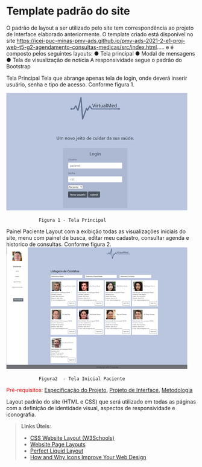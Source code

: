 # Template padrão do site

O  padrão  de  layout  a  ser  utilizado  pelo  site  tem  correspondência  ao  projeto  de  Interface 
elaborado anteriormente.
O template criado está disponível no site https://icei-puc-minas-pmv-ads.github.io/pmv-ads-2021-2-e1-proj-web-t5-g2-agendamento-consultas-medicas/src/index.html.....  e é composto pelos seguintes 
layouts: 
● Tela principal
● Modal de mensagens
● Tela de visualização de notícia
A responsividade segue o padrão do Bootstrap

Tela Principal
Tela que abrange apenas tela de login, onde deverá inserir usuário, senha e tipo de acesso. Conforme figura 1.

![Index](img/01-Tela-Inicial-Online.png)

                Figura 1 - Tela Principal
                
                
Painel Paciente
Layout com a exibição todas as visualizações iniciais do site, menu com painel de busca, editar meu cadastro, consultar agenda e historico de consultas.  Conforme figura 2.
![Index-Paciente](img/01-Tela-Inicial-Paciente-On.png)

                Figura2  - Tela Inicial Paciente



<span style="color:red">Pré-requisitos: <a href="2-Especificação do Projeto.md"> Especificação do Projeto</a></span>, <a href="3-Projeto de Interface.md"> Projeto de Interface</a>, <a href="4-Metodologia.md"> Metodologia</a>

Layout padrão do site (HTML e CSS) que será utilizado em todas as páginas com a definição de identidade visual, aspectos de responsividade e iconografia.

> **Links Úteis**:
>
> - [CSS Website Layout (W3Schools)](https://www.w3schools.com/css/css_website_layout.asp)
> - [Website Page Layouts](http://www.cellbiol.com/bioinformatics_web_development/chapter-3-your-first-web-page-learning-html-and-css/website-page-layouts/)
> - [Perfect Liquid Layout](https://matthewjamestaylor.com/perfect-liquid-layouts)
> - [How and Why Icons Improve Your Web Design](https://usabilla.com/blog/how-and-why-icons-improve-you-web-design/)
